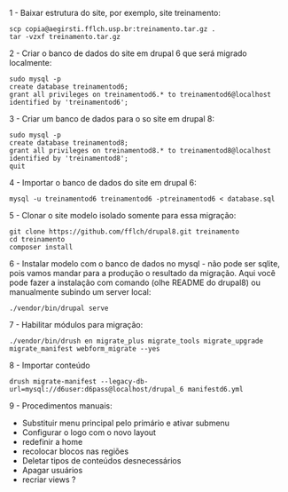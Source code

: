 1 - Baixar estrutura do site, por exemplo, site treinamento:

    scp copia@aegirsti.fflch.usp.br:treinamento.tar.gz .
    tar -vzxf treinamento.tar.gz

2 - Criar o banco de dados do site em drupal 6 que será migrado localmente:

    sudo mysql -p
    create database treinamentod6;
    grant all privileges on treinamentod6.* to treinamentod6@localhost identified by 'treinamentod6';

3 - Criar um banco de dados para o so site em drupal 8:

    sudo mysql -p
    create database treinamentod8;
    grant all privileges on treinamentod8.* to treinamentod8@localhost identified by 'treinamentod8';
    quit

4 - Importar o banco de dados do site em drupal 6:

    mysql -u treinamentod6 treinamentod6 -ptreinamentod6 < database.sql

5 - Clonar o site modelo isolado somente para essa migração:

    git clone https://github.com/fflch/drupal8.git treinamento
    cd treinamento
    composer install

6 - Instalar modelo com o banco de dados no mysql - não pode ser sqlite, pois vamos mandar para a produção o resultado da migração. Aqui você pode fazer a instalação com comando (olhe README do drupal8) ou manualmente subindo um server local:

    ./vendor/bin/drupal serve

7 - Habilitar módulos para migração:

    ./vendor/bin/drush en migrate_plus migrate_tools migrate_upgrade migrate_manifest webform_migrate --yes

8 - Importar conteúdo

    drush migrate-manifest --legacy-db-url=mysql://d6user:d6pass@localhost/drupal_6 manifestd6.yml

9 - Procedimentos manuais:

 - Substituir menu principal pelo primário e ativar submenu
 - Configurar o logo com o novo layout
 - redefinir a home
 - recolocar blocos nas regiões
 - Deletar tipos de conteúdos desnecessários
 - Apagar  usuários
 - recriar views ?


















